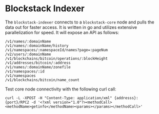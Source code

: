 # Blockstack Indexer

The `blockstack-indexer` connects to a `blockstack-core` node and pulls the data out for faster access. It is written in go and utilizes extensive parallelization for speed. It will expose an API as follows:

```
/v1/names/:domainName
/v1/names/:domainName/history
/v1/namespaces/:namespaceId/names?page=:pageNum
/v2/users/:domainName
/v1/blockchains/bitcoin/operations/:blockHeight
/v1/addresses/bitcoin/:address
/v1/names/:domainName/zonefile
/v1/namespaces/:id
/v1/namespaces
/v1/blockchains/bitcoin/name_count
```

Test core node connectivity with the following curl call:

```
curl -L -XPOST -H "Content-Type: application/xml" {addresss}:{port}/RPC2 -d '<?xml version="1.0"?><methodCall><methodName>getinfo</methodName><params></params></methodCall>'
```

